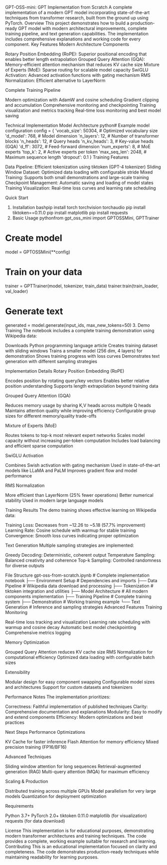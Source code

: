 GPT-OSS-mini: GPT Implementation from Scratch
A complete implementation of a modern GPT model incorporating state-of-the-art techniques from transformer research, built from the ground up using PyTorch.
Overview
This project demonstrates how to build a production-ready GPT model with modern architectural improvements, complete training pipeline, and text generation capabilities. The implementation includes comprehensive explanations and working code for every component.
Key Features
Modern Architecture Components

Rotary Position Embedding (RoPE): Superior positional encoding that enables better length extrapolation
Grouped Query Attention (GQA): Memory-efficient attention mechanism that reduces KV cache size
Mixture of Experts (MoE): Sparse routing for scalable model capacity
SwiGLU Activation: Advanced activation functions with gating mechanism
RMS Normalization: Efficient alternative to LayerNorm

Complete Training Pipeline

Modern optimization with AdamW and cosine scheduling
Gradient clipping and accumulation
Comprehensive monitoring and checkpointing
Training visualization and metrics tracking
Real-time loss monitoring and best model saving

Technical Implementation
Model Architecture
python# Example model configuration
config = {
    'vocab_size': 50304,      # Optimized vocabulary size
    'd_model': 768,           # Model dimension
    'n_layers': 12,           # Number of transformer blocks
    'n_heads': 12,            # Query heads
    'n_kv_heads': 3,          # Key-value heads (GQA)
    'd_ff': 3072,             # Feed-forward dimension
    'num_experts': 8,         # MoE experts
    'top_k': 2,               # Active experts per token
    'max_seq_len': 2048,      # Maximum sequence length
    'dropout': 0.1
}
Training Features

Data Pipeline: Efficient tokenization using tiktoken (GPT-4 tokenizer)
Sliding Window Dataset: Optimized data loading with configurable stride
Mixed Training: Supports both small demonstrations and large-scale training
Checkpoint Management: Automatic saving and loading of model states
Training Visualization: Real-time loss curves and learning rate scheduling

Quick Start
1. Installation
bashpip install torch torchvision torchaudio
pip install tiktoken==0.11.0
pip install matplotlib
pip install requests
2. Basic Usage
pythonfrom gpt_oss_mini import GPTOSSMini, GPTTrainer

# Create model
model = GPTOSSMini(**config)

# Train on your data
trainer = GPTTrainer(model, tokenizer, train_data)
trainer.train(train_loader, val_loader)

# Generate text
generated = model.generate(input_ids, max_new_tokens=50)
3. Demo Training
The notebook includes a complete training demonstration using Wikipedia data:

Downloads Python programming language article
Creates training dataset with sliding windows
Trains a smaller model (256 dim, 4 layers) for demonstration
Shows training progress with loss curves
Demonstrates text generation with different sampling strategies

Implementation Details
Rotary Position Embedding (RoPE)

Encodes position by rotating query/key vectors
Enables better relative position understanding
Supports length extrapolation beyond training data

Grouped Query Attention (GQA)

Reduces memory usage by sharing K,V heads across multiple Q heads
Maintains attention quality while improving efficiency
Configurable group sizes for different memory/quality trade-offs

Mixture of Experts (MoE)

Routes tokens to top-k most relevant expert networks
Scales model capacity without increasing per-token computation
Includes load balancing and efficient sparse computation

SwiGLU Activation

Combines Swish activation with gating mechanism
Used in state-of-the-art models like LLaMA and PaLM
Improves gradient flow and model performance

RMS Normalization

More efficient than LayerNorm (25% fewer operations)
Better numerical stability
Used in modern large language models

Training Results
The demo training shows effective learning on Wikipedia data:

Training Loss: Decreases from ~12.26 to ~5.18 (57.7% improvement)
Learning Rate: Cosine schedule with warmup for stable training
Convergence: Smooth loss curves indicating proper optimization

Text Generation
Multiple sampling strategies are implemented:

Greedy Decoding: Deterministic, coherent output
Temperature Sampling: Balanced creativity and coherence
Top-k Sampling: Controlled randomness for diverse outputs

File Structure
gpt-oss-from-scratch.ipynb    # Complete implementation notebook
├── Environment Setup         # Dependencies and imports
├── Data Pipeline            # Wikipedia data download and processing
├── Tokenization            # tiktoken integration and utilities
├── Model Architecture      # All modern components implementation
├── Training Pipeline       # Complete training system
├── Demonstration          # Working training example
└── Text Generation        # Inference and sampling strategies
Advanced Features
Training Monitoring

Real-time loss tracking and visualization
Learning rate scheduling with warmup and cosine decay
Automatic best model checkpointing
Comprehensive metrics logging

Memory Optimization

Grouped Query Attention reduces KV cache size
RMS Normalization for computational efficiency
Optimized data loading with configurable batch sizes

Extensibility

Modular design for easy component swapping
Configurable model sizes and architectures
Support for custom datasets and tokenizers

Performance Notes
The implementation prioritizes:

Correctness: Faithful implementation of published techniques
Clarity: Comprehensive documentation and explanations
Modularity: Easy to modify and extend components
Efficiency: Modern optimizations and best practices

Next Steps
Performance Optimizations

KV Cache for faster inference
Flash Attention for memory efficiency
Mixed precision training (FP16/BF16)

Advanced Techniques

Sliding window attention for long sequences
Retrieval-augmented generation (RAG)
Multi-query attention (MQA) for maximum efficiency

Scaling & Production

Distributed training across multiple GPUs
Model parallelism for very large models
Quantization for deployment optimization

Requirements

Python 3.7+
PyTorch 2.0+
tiktoken 0.11.0
matplotlib (for visualization)
requests (for data download)

License
This implementation is for educational purposes, demonstrating modern transformer architectures and training techniques. The code provides a complete, working example suitable for research and learning.
Contributing
This is an educational implementation focused on clarity and completeness. The code demonstrates production-ready techniques while maintaining readability for learning purposes.
